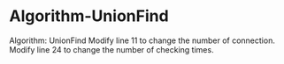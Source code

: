 # Algorithm-UnionFind
Algorithm: UnionFind
Modify line 11 to change the number of connection.
Modify line 24 to change the number of checking times.
